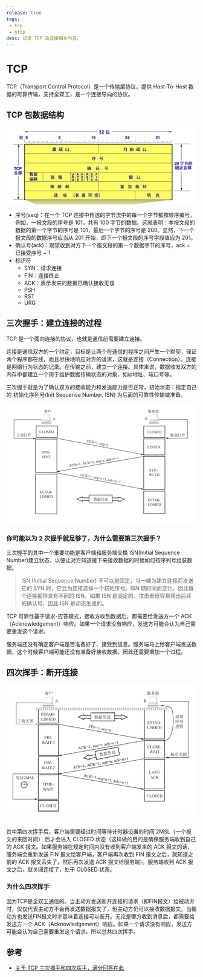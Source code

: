```yaml
---
release: true
tags:
 - tcp
 - http
desc: 记录 TCP 及连接相关内容。
---
```


# TCP

TCP（Transport Control Protocol）是一个传输层协议，提供 Host-To-Host 数据的可靠传输，支持全双工，是一个连接导向的协议。

## TCP 包数据结构

![图 8](./images/1650461401083.png)  

- 序号(seq)：在一个 TCP 连接中传送的字节流中的每一个字节都按顺序编号。  
  例如，一报文段的序号是 101，共有 100 字节的数据。这就表明：本报文段的数据的第一个字节的序号是 101，最后一个字节的序号是 200。显然，下一个报文段的数据序号应当从 201 开始，即下一个报文段的序号字段值应为 201。
- 确认号(ack)：期望收到对方下一个报文段的第一个数据字节的序号，ack = 已接受序号 + 1
- 标识符
  - SYN：请求连接
  - FIN：连接终止
  - ACK：表示发来的数据已确认接收无误
  - PSH
  - RST
  - URG

## 三次握手：建立连接的过程

TCP 是一个面向连接的协议，也就是通信前需要建立连接。

连接是通信双方的一个约定，目标是让两个在通信的程序之间产生一个默契，保证两个程序都在线，而且尽快地响应对方的请求，这就是连接（Connection）。连接是网络行为状态的记录。在传输之前，建立一个连接。具体来说，数据收发双方的内存中都建立一个用于维护数据传输状态的对象，如ip地址、端口号等。

三次握手就是为了确认双方的接收能力和发送能力是否正常，初始状态：指定自己的 初始化序列号(Init Sequense Number, ISN) 为后面的可靠性传输做准备。

![图 10](./images/1650463890877.png)  

### 你可能以为 2 次握手就足够了，为什么需要第三次握手？

三次握手的其中一个重要功能是客户端和服务端交换 ISN(Initial Sequence Number)建立状态，以便让对方知道接下来接收数据的时候如何按序列号组装数据。

> ISN (Initial Sequence Number) 不可以是固定，当一端为建立连接而发送它的 SYN 时，它会为连接选择一个初始序号。ISN 随时间而变化，因此每个连接都将具有不同的 ISN。如果 ISN 是固定的，攻击者很容易猜出后续的确认号，因此 ISN 是动态生成的。

TCP 可靠性基于请求-应答模式，接收方收到数据后，都需要给发送方一个 ACK（Acknowledgement）响应。如果一个请求没有响应，发送方可能会认为自己需要重发这个请求。

服务端还没有确定客户端是否准备好了、接受到信息。服务端马上给客户端发送数据，这个时候客户端可能还没有准备好接收数据。因此还需要增加一个过程。

## 四次挥手：断开连接

![图 9](./images/1650463449940.png)  

其中第四次挥手后，客户端需要经过时间等待计时器设置的时间 2MSL（一个报文的来回时间） 后才会进入 CLOSED 状态（这样做的目的是确保服务端收到自己的 ACK 报文。如果服务端在规定时间内没有收到客户端发来的 ACK 报文的话，服务端会重新发送 FIN 报文给客户端，客户端再次收到 FIN 报文之后，就知道之前的 ACK 报文丢失了，然后再次发送 ACK 报文给服务端）。服务端收到 ACK 报文之后，就关闭连接了，处于 CLOSED 状态。

### 为什么四次挥手

因为TCP是全双工通信的。当主动方发送断开连接的请求（即FIN报文）给被动方时，仅仅代表主动方不会再发送数据报文了，但主动方仍可以接收数据报文。当被动方也发送FIN报文时才意味着连接可以断开。无论是哪方收到消息后，都需要给发送方一个 ACK（Acknowledgement）响应。如果一个请求没有响应，发送方可能会认为自己需要重发这个请求。所以总共四次挥手。

## 参考

- [关于 TCP 三次握手和四次挥手，满分回答在此](https://segmentfault.com/a/1190000039165592)